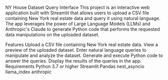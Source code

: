 NY House Dataset Query Interface
This project is an interactive web application built with Streamlit that allows users to upload a CSV file containing New York real estate data and query it using natural language. The app leverages the power of Large Language Models (LLMs) and Anthropic's Claude to generate Python code that performs the requested data manipulations on the uploaded dataset.

Features
Upload a CSV file containing New York real estate data.
View a preview of the uploaded dataset.
Enter natural language queries to manipulate and analyze the dataset.
Generate and execute Python code to answer the queries.
Display the results of the queries in the app.
Requirements
Python 3.7 or higher
Streamlit
Pandas
nest_asyncio
llama_index
anthropic
